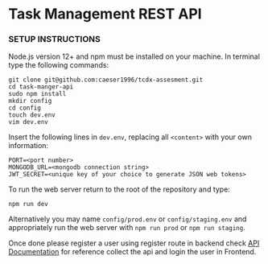 # Task Management REST API
### SETUP INSTRUCTIONS
Node.js version 12+ and npm must be installed on your machine.  In terminal type the following commands:
```
git clone git@github.com:caeser1996/tcdx-assesment.git
cd task-manger-api
sudo npm install
mkdir config
cd config
touch dev.env
vim dev.env
```

Insert the following lines in `dev.env`, replacing all `<content>` with your own information:

```
PORT=<port number>
MONGODB_URL=<mongodb connection string>
JWT_SECRET=<unique key of your choice to generate JSON web tokens>
```

To run the web server return to the root of the repository and type:
```
npm run dev
```
Alternatively you may name `config/prod.env` or `config/staging.env` and appropriately run the web server with `npm run prod` or `npm run staging`.

Once done please register a user using register route in backend check  [API Documentation](https://documenter.getpostman.com/view/13932456/TzXzFJ1N)
for reference collect the api and login the user in Frontend.
